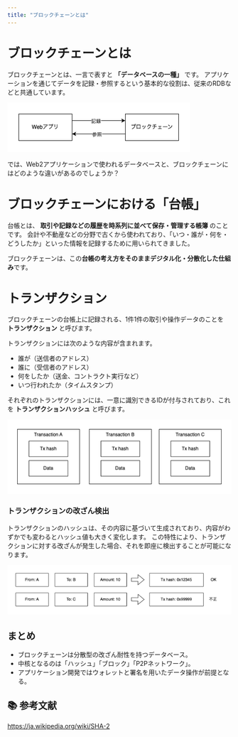 ```yaml
---
title: "ブロックチェーンとは"
---
```

# ブロックチェーンとは

ブロックチェーンとは、一言で表すと **「データベースの一種」** です。
アプリケーションを通じてデータを記録・参照するという基本的な役割は、従来のRDBなどと共通しています。

![01-01](/images/2025-xrpl-development/01-01.png)

では、Web2アプリケーションで使われるデータベースと、ブロックチェーンにはどのような違いがあるのでしょうか？

# ブロックチェーンにおける「台帳」

台帳とは、 **取引や記録などの履歴を時系列に並べて保存・管理する帳簿** のことです。
会計や不動産などの分野で古くから使われており、「いつ・誰が・何を・どうしたか」といった情報を記録するために用いられてきました。

ブロックチェーンは、この**台帳の考え方をそのままデジタル化・分散化した仕組み**です。

# トランザクション

ブロックチェーンの台帳上に記録される、1件1件の取引や操作データのことを **トランザクション** と呼びます。

トランザクションには次のような内容が含まれます。

- 誰が（送信者のアドレス）
- 誰に（受信者のアドレス）
- 何をしたか（送金、コントラクト実行など）
- いつ行われたか（タイムスタンプ）

それぞれのトランザクションには、一意に識別できるIDが付与されており、これを **トランザクションハッシュ** と呼びます。  

![01-02](/images/2025-xrpl-development/01-02.png)

### トランザクションの改ざん検出

トランザクションのハッシュは、その内容に基づいて生成されており、内容がわずかでも変わるとハッシュ値も大きく変化します。
この特性により、トランザクションに対する改ざんが発生した場合、それを即座に検出することが可能になります。

![01-03](/images/2025-xrpl-development/01-03.png)

## まとめ

- ブロックチェーンは分散型の改ざん耐性を持つデータベース。
- 中核となるのは「ハッシュ」「ブロック」「P2Pネットワーク」。
- アプリケーション開発ではウォレットと署名を用いたデータ操作が前提となる。

## 📚 参考文献

https://ja.wikipedia.org/wiki/SHA-2
